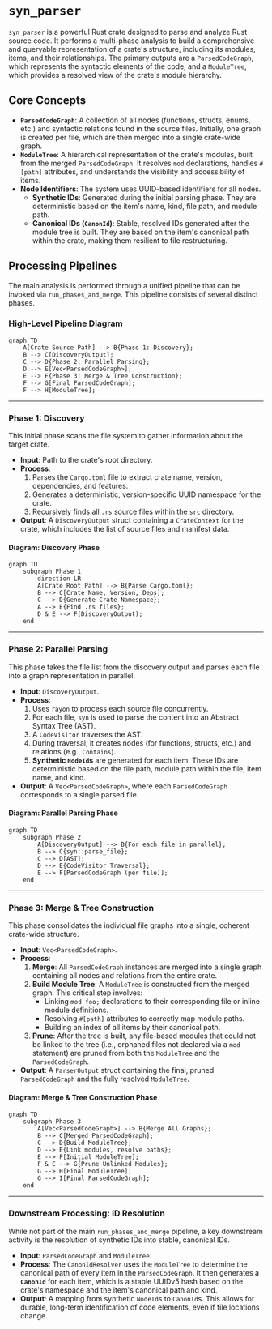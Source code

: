 # `syn_parser`

`syn_parser` is a powerful Rust crate designed to parse and analyze Rust source code. It performs a multi-phase analysis to build a comprehensive and queryable representation of a crate's structure, including its modules, items, and their relationships. The primary outputs are a `ParsedCodeGraph`, which represents the syntactic elements of the code, and a `ModuleTree`, which provides a resolved view of the crate's module hierarchy.

## Core Concepts

-   **`ParsedCodeGraph`**: A collection of all nodes (functions, structs, enums, etc.) and syntactic relations found in the source files. Initially, one graph is created per file, which are then merged into a single crate-wide graph.
-   **`ModuleTree`**: A hierarchical representation of the crate's modules, built from the merged `ParsedCodeGraph`. It resolves `mod` declarations, handles `#[path]` attributes, and understands the visibility and accessibility of items.
-   **Node Identifiers**: The system uses UUID-based identifiers for all nodes.
    -   **Synthetic IDs**: Generated during the initial parsing phase. They are deterministic based on the item's name, kind, file path, and module path.
    -   **Canonical IDs (`CanonId`)**: Stable, resolved IDs generated after the module tree is built. They are based on the item's canonical path within the crate, making them resilient to file restructuring.

## Processing Pipelines

The main analysis is performed through a unified pipeline that can be invoked via `run_phases_and_merge`. This pipeline consists of several distinct phases.

### High-Level Pipeline Diagram

```mermaid
graph TD
    A[Crate Source Path] --> B{Phase 1: Discovery};
    B --> C[DiscoveryOutput];
    C --> D{Phase 2: Parallel Parsing};
    D --> E[Vec<ParsedCodeGraph>];
    E --> F{Phase 3: Merge & Tree Construction};
    F --> G[Final ParsedCodeGraph];
    F --> H[ModuleTree];
```

---

### Phase 1: Discovery

This initial phase scans the file system to gather information about the target crate.

-   **Input**: Path to the crate's root directory.
-   **Process**:
    1.  Parses the `Cargo.toml` file to extract crate name, version, dependencies, and features.
    2.  Generates a deterministic, version-specific UUID namespace for the crate.
    3.  Recursively finds all `.rs` source files within the `src` directory.
-   **Output**: A `DiscoveryOutput` struct containing a `CrateContext` for the crate, which includes the list of source files and manifest data.

#### Diagram: Discovery Phase
```mermaid
graph TD
    subgraph Phase 1
        direction LR
        A[Crate Root Path] --> B{Parse Cargo.toml};
        B --> C[Crate Name, Version, Deps];
        C --> D{Generate Crate Namespace};
        A --> E{Find .rs files};
        D & E --> F(DiscoveryOutput);
    end
```

---

### Phase 2: Parallel Parsing

This phase takes the file list from the discovery output and parses each file into a graph representation in parallel.

-   **Input**: `DiscoveryOutput`.
-   **Process**:
    1.  Uses `rayon` to process each source file concurrently.
    2.  For each file, `syn` is used to parse the content into an Abstract Syntax Tree (AST).
    3.  A `CodeVisitor` traverses the AST.
    4.  During traversal, it creates nodes (for functions, structs, etc.) and relations (e.g., `Contains`).
    5.  **Synthetic `NodeId`s** are generated for each item. These IDs are deterministic based on the file path, module path within the file, item name, and kind.
-   **Output**: A `Vec<ParsedCodeGraph>`, where each `ParsedCodeGraph` corresponds to a single parsed file.

#### Diagram: Parallel Parsing Phase
```mermaid
graph TD
    subgraph Phase 2
        A[DiscoveryOutput] --> B{For each file in parallel};
        B --> C{syn::parse_file};
        C --> D[AST];
        D --> E{CodeVisitor Traversal};
        E --> F[ParsedCodeGraph (per file)];
    end
```

---

### Phase 3: Merge & Tree Construction

This phase consolidates the individual file graphs into a single, coherent crate-wide structure.

-   **Input**: `Vec<ParsedCodeGraph>`.
-   **Process**:
    1.  **Merge**: All `ParsedCodeGraph` instances are merged into a single graph containing all nodes and relations from the entire crate.
    2.  **Build Module Tree**: A `ModuleTree` is constructed from the merged graph. This critical step involves:
        -   Linking `mod foo;` declarations to their corresponding file or inline module definitions.
        -   Resolving `#[path]` attributes to correctly map module paths.
        -   Building an index of all items by their canonical path.
    3.  **Prune**: After the tree is built, any file-based modules that could not be linked to the tree (i.e., orphaned files not declared via a `mod` statement) are pruned from both the `ModuleTree` and the `ParsedCodeGraph`.
-   **Output**: A `ParserOutput` struct containing the final, pruned `ParsedCodeGraph` and the fully resolved `ModuleTree`.

#### Diagram: Merge & Tree Construction Phase
```mermaid
graph TD
    subgraph Phase 3
        A[Vec<ParsedCodeGraph>] --> B{Merge All Graphs};
        B --> C[Merged ParsedCodeGraph];
        C --> D{Build ModuleTree};
        D --> E{Link modules, resolve paths};
        E --> F[Initial ModuleTree];
        F & C --> G{Prune Unlinked Modules};
        G --> H[Final ModuleTree];
        G --> I[Final ParsedCodeGraph];
    end
```

---

### Downstream Processing: ID Resolution

While not part of the main `run_phases_and_merge` pipeline, a key downstream activity is the resolution of synthetic IDs into stable, canonical IDs.

-   **Input**: `ParsedCodeGraph` and `ModuleTree`.
-   **Process**: The `CanonIdResolver` uses the `ModuleTree` to determine the canonical path of every item in the `ParsedCodeGraph`. It then generates a **`CanonId`** for each item, which is a stable UUIDv5 hash based on the crate's namespace and the item's canonical path and kind.
-   **Output**: A mapping from synthetic `NodeId`s to `CanonId`s. This allows for durable, long-term identification of code elements, even if file locations change.

